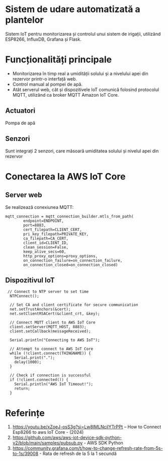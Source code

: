 # Sistem de udare automatizată a plantelor

  Sistem IoT pentru monitorizarea și controlul unui sistem de irigații, utilizând ESP8266, InfluxDB, Grafana și Flask.

# Funcționalități principale

 *  Monitorizarea în timp real a umidității solului și a nivelului apei din rezervor printr-o interfață web.
 * Control manual al pompei de apă.
 * Atât serverul web, cât și dispozitivele IoT comunică folosind protocolul MQTT, utilizând ca broker MQTT Amazon IoT Core.

## Actuatori
  Pompa de apă

## Senzori
 Sunt integrați 2 senzori, care măsoară umiditatea solului și nivelul apei din rezervor 

 # Conectarea la AWS IoT Core
 ## Server web
  Se realizează conexiunea MQTT:
```
mqtt_connection = mqtt_connection_builder.mtls_from_path(
        endpoint=ENDPOINT,
        port=8883,
        cert_filepath=CLIENT_CERT,
        pri_key_filepath=PRIVATE_KEY,
        ca_filepath=CA_CERT,
        client_id=CLIENT_ID,
        clean_session=False,
        keep_alive_secs=60,
        http_proxy_options=proxy_options,
        on_connection_failure=on_connection_failure,
        on_connection_closed=on_connection_closed)
```
## Dispozitivul IoT
```
 // Connect to NTP server to set time
  NTPConnect();

  // Set CA and client certificate for secure communication
  net.setTrustAnchors(&cert);
  net.setClientRSACert(&client_crt, &key);

  // Connect MQTT client to AWS IoT Core
  client.setServer(MQTT_HOST, 8883);
  client.setCallback(messageReceived);

  Serial.println("Connecting to AWS IoT");

  // Attempt to connect to AWS IoT Core
  while (!client.connect(THINGNAME)) {
    Serial.print(".");
    delay(1000);
  }

  // Check if connection is successful
  if (!client.connected()) {
    Serial.println("AWS IoT Timeout!");
    return;
  }
```

# Referințe
1. https://youtu.be/xZoeJ-osS3g?si=Lw8lMLNcilYTrPPt  – How to Connect Esp8266 to aws IoT Core - (2024)
2. https://github.com/aws/aws-iot-device-sdk-python-v2/blob/main/samples/pubsub.py  - AWS SDK Python
3. https://community.grafana.com/t/how-to-change-refresh-rate-from-5s-to-1s/39008 - Rata de refresh de la 5 la 1 secundă 
